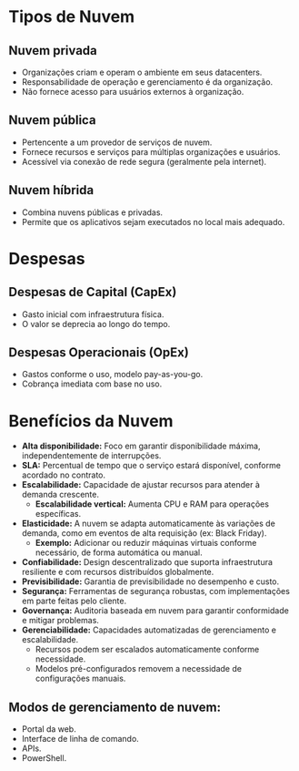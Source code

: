 # Tipos de Nuvem

## Nuvem privada
- Organizações criam e operam o ambiente em seus datacenters.
- Responsabilidade de operação e gerenciamento é da organização.
- Não fornece acesso para usuários externos à organização.

## Nuvem pública
- Pertencente a um provedor de serviços de nuvem.
- Fornece recursos e serviços para múltiplas organizações e usuários.
- Acessível via conexão de rede segura (geralmente pela internet).

## Nuvem híbrida
- Combina nuvens públicas e privadas.
- Permite que os aplicativos sejam executados no local mais adequado.

# Despesas

## Despesas de Capital (CapEx)
- Gasto inicial com infraestrutura física.
- O valor se deprecia ao longo do tempo.

## Despesas Operacionais (OpEx)
- Gastos conforme o uso, modelo pay-as-you-go.
- Cobrança imediata com base no uso.

# Benefícios da Nuvem

- **Alta disponibilidade:** Foco em garantir disponibilidade máxima, independentemente de interrupções.
- **SLA:** Percentual de tempo que o serviço estará disponível, conforme acordado no contrato.
- **Escalabilidade:** Capacidade de ajustar recursos para atender à demanda crescente.
    - **Escalabilidade vertical:** Aumenta CPU e RAM para operações específicas.
- **Elasticidade:** A nuvem se adapta automaticamente às variações de demanda, como em eventos de alta requisição (ex: Black Friday).
    - **Exemplo:** Adicionar ou reduzir máquinas virtuais conforme necessário, de forma automática ou manual.
- **Confiabilidade:** Design descentralizado que suporta infraestrutura resiliente e com recursos distribuídos globalmente.
- **Previsibilidade:** Garantia de previsibilidade no desempenho e custo.
- **Segurança:** Ferramentas de segurança robustas, com implementações em parte feitas pelo cliente.
- **Governança:** Auditoria baseada em nuvem para garantir conformidade e mitigar problemas.
- **Gerenciabilidade:** Capacidades automatizadas de gerenciamento e escalabilidade.
    - Recursos podem ser escalados automaticamente conforme necessidade.
    - Modelos pré-configurados removem a necessidade de configurações manuais.

## Modos de gerenciamento de nuvem:
- Portal da web.
- Interface de linha de comando.
- APIs.
- PowerShell.
